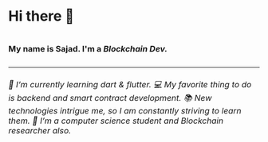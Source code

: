 ### <h1>Hi there 👋<h1><h3>My name is Sajad. I'm a <i>Blockchain Dev<i>.<h3><hr>


<h6>
🌱 I’m currently learning dart & flutter.
💻 My favorite thing to do is backend and smart contract development.
📚 New technologies intrigue me, so I am constantly striving to learn them.
🔴 I’m a computer science student and Blockchain researcher also.<h5>
<h6>
